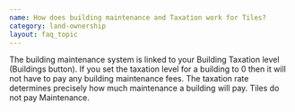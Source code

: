 ```yaml
---
name: How does building maintenance and Taxation work for Tiles?
category: land-ownership
layout: faq_topic
---
```

The building maintenance system is linked to your Building Taxation level (Buildings button). If you set the taxation level for a building to 0 then it will not have to pay any building maintenance fees. The taxation rate determines precisely how much maintenance a building will pay. Tiles do not pay Maintenance.